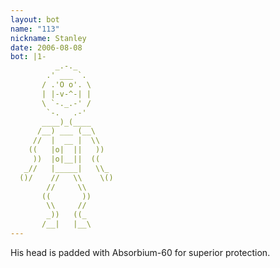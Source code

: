 ```yaml
---
layout: bot
name: "113"
nickname: Stanley
date: 2006-08-08
bot: |1-
          _.-._        
        .' ___ `.      
       / .'O o'. \     
       | |-v-^-| |     
       \ `-._.-' /     
        `-.   .-'      
       ____)_(____     
      /__) ___ (__\    
     //  |  __ |  \\   
    ((   |o|  ||   ))  
     ))  |o|__||  ((   
   _//   |_____|   \\_ 
  ()/    //   \\    \()
        //     \\      
       ((       ))     
        \\     //      
        _))   ((_      
       /__|   |__\     
---
```

His head is padded with Absorbium-60 for superior protection.